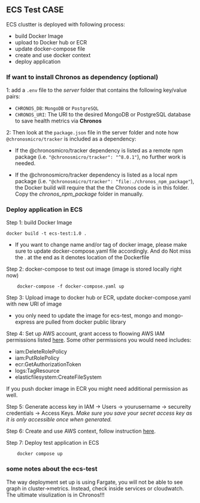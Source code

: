 ## ECS Test CASE

ECS clustter is deployed with following process:
- build Docker Image 
- upload to Docker hub or ECR 
- update docker-compose file
- create and use docker context
- deploy application

### If want to install Chronos as dependency (optional)

1: add a `.env` file to the *server* folder that contains the following key/value pairs:
- `CHRONOS_DB`: `MongoDB` or `PostgreSQL`
- `CHRONOS_URI`: The URI to the desired MongoDB or PostgreSQL database to save health metrics via **Chronos**

2: Then look at the `package.json` file in the server folder and note how `@chronosmicro/tracker` is included as a dependency:
- If the @chronosmicro/tracker dependency is listed as a remote npm package (i.e. `"@chronosmicro/tracker": "^8.0.1"`), no further work is needed.

- If the @chronosmicro/tracker dependency is listed as a local npm package (i.e. `"@chronosmicro/tracker": "file:./chronos_npm_package"`), the Docker build will require that the the Chronos code is in this folder. Copy the _chronos_npm_package_ folder in manually.

### Deploy application in ECS

Step 1: build Docker Image 
```
docker build -t ecs-test:1.0 .
```
* If you want to change name and/or tag of docker image, please make sure to update docker-compose.yaml file accordingly. And do Not miss the . at the end as it denotes location of the Dockerfile
    
Step 2: docker-compose to test out image (image is stored locally right now)
``` 
    docker-compose -f docker-compose.yaml up
```
Step 3: Upload image to docker hub or ECR, update docker-compose.yaml with new URI of image
- you only need to update the image for ecs-test, mongo and mongo-express are pulled from docker public library
    
Step 4: Set up AWS account, grant access to floowing AWS IAM permissions listed [here](https://docs.docker.com/cloud/ecs-integration/#requirements). Some other permissions you would need includes:
* iam:DeleteRolePolicy
* iam:PutRolePolicy
* ecr:GetAuthorizationToken
* logs:TagResource
* elasticfilesystem:CreateFileSystem

If you push docker image in ECR you might need additional permission as well.   

Step 5: Generate access key in IAM -> Users -> yourusername -> secureity credentials -> Access Keys. _Make sure you save your secret access key as it is only accessible once when generated._

Step 6: Create and use AWS context, follow instruction [here](https://docs.docker.com/cloud/ecs-integration/#requirements). 

Step 7: Deploy test application in ECS
```
    docker compose up
```
### some notes about the ecs-test

The way deployment set up is using Fargate, you will not be able to see graph in cluster->metrics. Instead, check inside services or cloudwatch. The ultimate visulization is in Chronos!!!